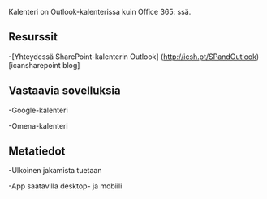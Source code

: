
Kalenteri on Outlook-kalenterissa kuin Office 365: ssä.

Resurssit
---------

-[Yhteydessä SharePoint-kalenterin
    Outlook] (http://icsh.pt/SPandOutlook) \[icansharepoint blog\]

Vastaavia sovelluksia
--------------------

-Google-kalenteri

-Omena-kalenteri

Metatiedot
--------

-Ulkoinen jakamista tuetaan

-App saatavilla desktop- ja mobiili
